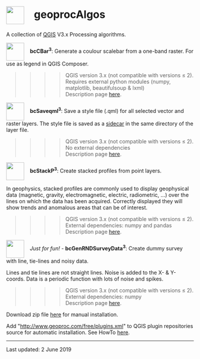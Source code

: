 <h1><img src="http://www.geoproc.com/free/img/geoproc.png" width="48" height="48" align="absmiddle" />&nbsp;&nbsp;&nbsp;&nbsp;geoprocAlgos</h1>
<p>A collection of <a href="https://qgis.org/en/site/" target="_blank">QGIS</a> V3.x Processing algorithms.</p>

<p><img src="http://www.geoproc.com/free/img/bcCbar.png" width="48" height="48" align="absmiddle" />&nbsp;&nbsp;&nbsp;&nbsp;<strong>bcCBar<sup>3</sup></strong>: Generate a coulour scalebar from a one-band raster. For use as legend in QGIS Composer.</p>
<blockquote>
  <blockquote>
    <blockquote>
      <blockquote>
         <p>QGIS version 3.x (not compatible with versions &le; 2).<br />
         Requires external python modules (numpy, matplotlib, beautifulsoup &amp; lxml)<br />
         Description page <a href="http://www.geoproc.com/free/bccbar3.htm">here</a>.</p>
      </blockquote>
    </blockquote>
  </blockquote>
</blockquote>

<p><img src="http://www.geoproc.com/free/img/bcSaveqml.png" width="48" height="48" align="absmiddle" />&nbsp;&nbsp;&nbsp;&nbsp;<strong>bcSaveqml<sup>3</sup></strong>: Save a style file (.qml) for all selected vector and raster layers. The style file is saved as a <a href="https://en.wikipedia.org/wiki/Sidecar_file" target="_blank">sidecar</a> in the same directory of the layer file.</p>
<blockquote>
  <blockquote>
    <blockquote>
      <blockquote>
        <p>QGIS version 3.x (not compatible with versions &le; 2).<br />
        No external dependencies<br />
        Description page <a href="http://www.geoproc.com/free/bcSaveqml3.htm">here</a>.</p>
      </blockquote>
    </blockquote>
  </blockquote>
</blockquote>

<p><img src="http://www.geoproc.com/free/img/bcStackP.png" width="48" height="48" align="absmiddle" />&nbsp;&nbsp;&nbsp;&nbsp;<strong>bcStackP<sup>3</sup></strong>: Create stacked profiles from point layers.</p>
<p>In geophysics, stacked profiles are commonly used to display geophysical data (magnetic, gravity, electromagnetic, electric, radiometric, ...) over the lines on which the data has been acquired. Correctly displayed they will show trends and anomalous areas that can be of interest.</p>
<blockquote>
  <blockquote>
    <blockquote>
      <blockquote>
        <p>QGIS version 3.x (not compatible with versions &le; 2).<br />
        External dependencies: numpy and pandas<br />
        Description page <a href="http://www.geoproc.com/free/bcStackP3.htm">here</a>.</p>
      </blockquote>
    </blockquote>
  </blockquote>
</blockquote>

<p><img src="http://www.geoproc.com/free/img/bcGenRNDSurveyData.png" width="48" height="48" align="absmiddle" />&nbsp;&nbsp;&nbsp;&nbsp;<em>Just for fun!</em> - <strong>bcGenRNDSurveyData<sup>3</sup></strong>: Create dummy survey with line, tie-lines and noisy data.</p>
<p>Lines and tie lines are not straight lines. Noise is added to the X- &amp; Y-coords. Data is a periodic function with lots of noise and spikes.</p>
<blockquote>
  <blockquote>
    <blockquote>
      <blockquote>
        <p>QGIS version 3.x (not compatible with versions &le; 2).<br />
        External dependencies: numpy<br />
        Description page <a href="http://www.geoproc.com/free/bcGenRNDSurveyData3.htm">here</a>.</p>
      </blockquote>
    </blockquote>
  </blockquote>
</blockquote>

Download zip file [here](http://www.geoproc.com/free/geoprocAlgos.zip) for manual installation.

Add "http://www.geoproc.com/free/plugins.xml" to QGIS plugin repositories source for automatic installation. See HowTo [here](http://www.geoproc.com/free/repinst3.htm).

---

Last updated: 2 June 2019
